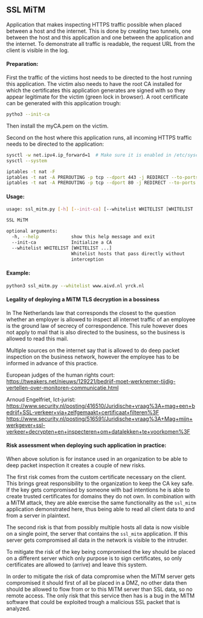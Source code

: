## SSL MiTM

Application that makes inspecting HTTPS traffic possible when placed between a host and the internet. This
is done by creating two tunnels, one between the host and this application and one between the application
and the internet. To demonstrate all traffic is readable, the request URL from the client is visible 
in the log.

#### Preparation:
First the traffic of the victims host needs to be directed to the host running this application. The victim
also needs to have the root CA installed for which the certificates this application generates are signed with
so they appear legitimate for the victim (green lock in browser). A root certificate can be generated with this
application trough:

```bash
pytho3 --init-ca
```

Then install the myCA.pem on the victim.


Second on the host where this application runs, all incoming HTTPS traffic needs to be directed to the application:

```bash
sysctl -w net.ipv4.ip_forward=1  # Make sure it is enabled in /etc/sysctl.conf
sysctl --system

iptables -t nat -F
iptables -t nat -A PREROUTING -p tcp --dport 443 -j REDIRECT --to-ports 8443
iptables -t nat -A PREROUTING -p tcp --dport 80 -j REDIRECT --to-ports 8080 
```

#### Usage:
```bash
usage: ssl_mitm.py [-h] [--init-ca] [--whitelist WHITELIST [WHITELIST ...]]

SSL MiTM

optional arguments:
  -h, --help            show this help message and exit
  --init-ca             Initialize a CA
  --whitelist WHITELIST [WHITELIST ...]
                        Whitelist hosts that pass directly without
                        interception
```

#### Example:
```bash
python3 ssl_mitm.py --whitelist www.aivd.nl yrck.nl
```

#### Legality of deploying a MiTM TLS decryption in a bossiness
In The Netherlands law that corresponds the closest to the question whether an employer is allowed to inspect all
internet traffic of an employee is the ground law of secrecy of correspondence. This rule however does not apply to
mail that is also directed to the business, so the business is allowed to read this mail.  

Multiple sources on the internet say that is allowed to do deep packet inspection on the business network, however
the employee has to be informed in advance of this practice.

European judges of the human rights court:
https://tweakers.net/nieuws/129221/bedrijf-moet-werknemer-tijdig-vertellen-over-monitoren-communicatie.html

Arnoud Engelfriet, Ict-jurist:
https://www.security.nl/posting/416510/Juridische+vraag%3A+mag+een+bedrijf+SSL-verkeer+via+zelfgemaakt+certificaat+filteren%3F
https://www.security.nl/posting/516591/Juridische+vraag%3A+Mag+mijn+werkgever+ssl-verkeer+decrypten+en+inspecteren+om+datalekken+te+voorkomen%3F

#### Risk assessment when deploying such application in practice:
When above solution is for instance used in an organization to be able to deep packet inspection it 
creates a couple of new risks.

The first risk comes from the custom certificate necessary on the client. This brings great responsibility 
to the organization to keep the CA key safe. If the key gets compromised by someone with bad intentions he
is able to create trusted certificates for domains they do not own. In combination with a MiTM attack,
they are able exercise the same functionality as the `ssl_mitm` application demonstrated here, thus being able 
to read all client data to and from a server in plaintext.

The second risk is that from possibly multiple hosts all data is now visible on a single point, the server that 
contains the `ssl_mitm` application. If this server gets compromised all data in the network is visible to the 
intruder.

To mitigate the risk of the key being compromised the key should be placed on a different server which only purpose
is to sign certificates, so only certificates are allowed to (arrive) and leave this system.

In order to mitigate the risk of data compromise when the MiTM server gets compromised it should first of all be
placed in a DMZ, no other data then should be allowed to flow from or to this MiTM server than SSL data, so no remote
access. The only risk that this service then has is a bug in the MiTM software that could be exploited trough a 
malicious SSL packet that is analyzed.


